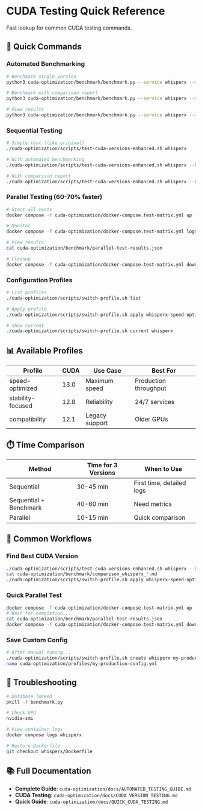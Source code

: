 # CUDA Testing Quick Reference

Fast lookup for common CUDA testing commands.

## 🚀 Quick Commands

### Automated Benchmarking

```bash
# Benchmark single version
python3 cuda-optimization/benchmark/benchmark.py --service whisperx --cuda-version 12.8

# Benchmark with comparison report
python3 cuda-optimization/benchmark/benchmark.py --service whisperx --cuda-version 13.0 --compare

# View results
python3 cuda-optimization/benchmark/benchmark.py --service whisperx --report
```

### Sequential Testing

```bash
# Simple test (like original)
./cuda-optimization/scripts/test-cuda-versions-enhanced.sh whisperx

# With automated benchmarking
./cuda-optimization/scripts/test-cuda-versions-enhanced.sh whisperx --benchmark

# With comparison report
./cuda-optimization/scripts/test-cuda-versions-enhanced.sh whisperx --benchmark --compare
```

### Parallel Testing (60-70% faster)

```bash
# Start all tests
docker compose -f cuda-optimization/docker-compose.test-matrix.yml up -d

# Monitor
docker compose -f cuda-optimization/docker-compose.test-matrix.yml logs -f test-orchestrator

# View results
cat cuda-optimization/benchmark/parallel-test-results.json

# Cleanup
docker compose -f cuda-optimization/docker-compose.test-matrix.yml down
```

### Configuration Profiles

```bash
# List profiles
./cuda-optimization/scripts/switch-profile.sh list

# Apply profile
./cuda-optimization/scripts/switch-profile.sh apply whisperx-speed-optimized

# Show current
./cuda-optimization/scripts/switch-profile.sh current whisperx
```

## 📊 Available Profiles

| Profile | CUDA | Use Case | Best For |
|---------|------|----------|----------|
| speed-optimized | 13.0 | Maximum speed | Production throughput |
| stability-focused | 12.8 | Reliability | 24/7 services |
| compatibility | 12.1 | Legacy support | Older GPUs |

## ⏱️ Time Comparison

| Method | Time for 3 Versions | When to Use |
|--------|---------------------|-------------|
| Sequential | 30-45 min | First time, detailed logs |
| Sequential + Benchmark | 40-60 min | Need metrics |
| Parallel | 10-15 min | Quick comparison |

## 🎯 Common Workflows

### Find Best CUDA Version
```bash
./cuda-optimization/scripts/test-cuda-versions-enhanced.sh whisperx --benchmark --compare
cat cuda-optimization/benchmark/comparison_whisperx_*.md
./cuda-optimization/scripts/switch-profile.sh apply whisperx-speed-optimized
```

### Quick Parallel Test
```bash
docker compose -f cuda-optimization/docker-compose.test-matrix.yml up -d
# Wait for completion...
cat cuda-optimization/benchmark/parallel-test-results.json
docker compose -f cuda-optimization/docker-compose.test-matrix.yml down
```

### Save Custom Config
```bash
# After manual tuning...
./cuda-optimization/scripts/switch-profile.sh create whisperx my-production-config
nano cuda-optimization/profiles/my-production-config.yml
```

## 🔧 Troubleshooting

```bash
# Database locked
pkill -f benchmark.py

# Check GPU
nvidia-smi

# View container logs
docker compose logs whisperx

# Restore Dockerfile
git checkout whisperx/Dockerfile
```

## 📚 Full Documentation

- **Complete Guide**: `cuda-optimization/docs/AUTOMATED_TESTING_GUIDE.md`
- **CUDA Testing**: `cuda-optimization/docs/CUDA_VERSION_TESTING.md`
- **Quick Guide**: `cuda-optimization/docs/QUICK_CUDA_TESTING.md`
